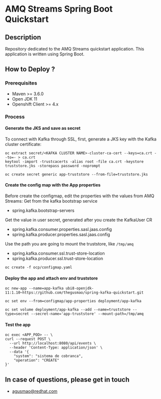 # AMQ Streams Spring Boot Quickstart

## Description

Repository dedicated to the AMQ Streams quickstart application. This application is written using Spring Boot.

## How to Deploy ?

### Prerequisites

* Maven >= 3.6.0
* Open JDK 11
* Openshift Client >= 4.x

### Process

#### Generate the JKS and save as secret

To connect with Kafka through SSL, first, generate a JKS key with the Kafka cluster certificate:

~~~console
oc extract secret/<KAFKA CLUSTER NAME>-cluster-ca-cert --keys=ca.crt --to=- > ca.crt
keytool -import -trustcacerts -alias root -file ca.crt -keystore truststore.jks -storepass password -noprompt
~~~

~~~console
oc create secret generic app-truststore --from-file=truststore.jks
~~~

#### Create the config map with the App properties

Before create the configmap, edit the properties with the values from AMQ Streams:
Get from the kafka bootstrap service
- spring.kafka.bootstrap-servers

Get the value in user secret, generated after you create the KafkaUser CR
- spring.kafka.consumer.properties.sasl.jaas.config
- spring.kafka.producer.properties.sasl.jaas.config

Use the path you are going to mount the truststore, like `/tmp/amq`
- spring.kafka.consumer.ssl.trust-store-location
- spring.kafka.producer.ssl.trust-store-location

~~~console
oc create -f ocp/configmap.yaml
~~~

#### Deploy the app and attach env and truststore

~~~console
oc new-app --name=app-kafka ubi8-openjdk-11:1.10~https://github.com/thegusmao/spring-kafka-quickstart.git
~~~

~~~console
oc set env --from=configmap/app-properties deployment/app-kafka

oc set volume deployment/app-kafka --add --name=truststore --type=secret --secret-name='app-truststore' --mount-path=/tmp/amq
~~~

#### Test the app

~~~console
oc exec <APP_POD> -- \
curl --request POST \
  --url http://localhost:8080/api/events \
  --header 'Content-Type: application/json' \
  --data '{
	"system": "sistema de cobranca",
	"operation": "CREATE"
}'
~~~

## In case of questions, please get in touch
* agusmao@redhat.com 
